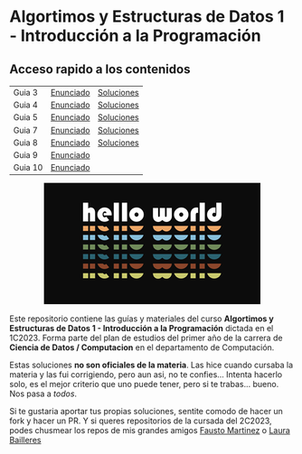 # Algortimos y Estructuras de Datos 1 - Introducción a la Programación


## Acceso rapido a los contenidos

|        |           |            |
|--------|-----------|------------|
| Guia 3 | [Enunciado](guias/enunciados/Guía%203%20-%20Introducción%20a%20Haskell.pdf)| [Soluciones](guias\soluciones\guia_3.hs) | 
| Guia 4 | [Enunciado](guias/enunciados/Guía%204%20-%20Recursión%20sobre%20enteros.pdf) | [Soluciones](guias\soluciones\guia_4.hs) |
| Guia 5 | [Enunciado](guias/enunciados/Guía%205%20-%20Recursión%20sobre%20listas.pdf) | [Soluciones](guias\soluciones\guia_5.hs) |
| Guia 7 | [Enunciado](guias/enunciados/Guía%207%20-%20Intro%20a%20Python.pdf) | [Soluciones](guias\soluciones\guia_7.py) | 
| Guia 8 | [Enunciado](guias/enunciados/Guia%208%20-%20Funciones%20sobre%20listas.pdf) | [Soluciones](guias\soluciones\guia_8.py) |
| Guia 9 |[Enunciado](guias/enunciados/Guia%209%20-%20Testing%20de%20caja%20blanca.pdf)|            |
| Guia 10 | [Enunciado](guias/enunciados/Guia%2010%20-%20Archivos,%20Pilas,%20Colas%20y%20Diccionarios.pdf)          |            |

<p align="center">
  <img src="./assets/helloworld_383x215.png" alt="Example Image">
</p>

Este repositorio contiene las guías y materiales del curso **Algortimos y Estructuras de Datos 1 - Introducción a la Programación** dictada en el 1C2023. Forma parte del plan de estudios del primer año de la carrera de **Ciencia de Datos / Computacion** en el departamento de Computación. 

Estas soluciones **no son oficiales de la materia**. Las hice cuando cursaba la materia y las fui corrigiendo, pero aun asi, no te confies... Intenta hacerlo solo, es el mejor criterio que uno puede tener, pero si te trabas... bueno. Nos pasa a _todos_.

Si te gustaria aportar tus propias soluciones, sentite comodo de hacer un fork y hacer un PR. Y si queres repositorios de la cursada del 2C2023, podes chusmear los repos de mis grandes amigos [Fausto Martinez](https://gitlab.com/faustomartinez/uba-algoritmos-y-estructuras-de-datos-i) o  [Laura Bailleres](https://github.com/laurabailleres/introprogramacion)

